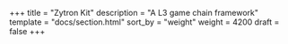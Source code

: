 +++
title = "Zytron Kit"
description = "A L3 game chain framework"
template = "docs/section.html"
sort_by = "weight"
weight = 4200
draft = false
+++
